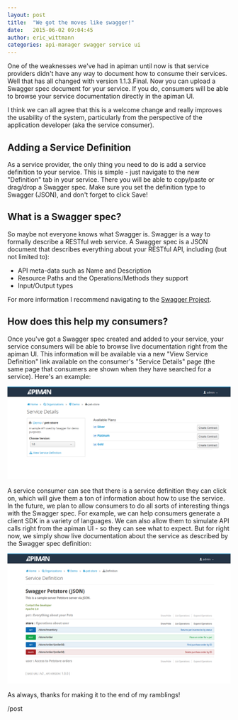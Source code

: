 ```yaml
---
layout: post
title:  "We got the moves like swagger!"
date:   2015-06-02 09:04:45
author: eric_wittmann
categories: api-manager swagger service ui
---
```

One of the weaknesses we've had in apiman until now is that service providers didn't have
any way to document how to consume their services.  Well that has all changed with version
1.1.3.Final.  Now you can upload a Swagger spec document for your service.  If you do,
consumers will be able to browse your service documentation directly in the apiman UI.

I think we can all agree that this is a welcome change and really improves the usability
of the system, particularly from the perspective of the application developer (aka the
service consumer).

<!--more-->

## Adding a Service Definition
As a service provider, the only thing you need to do is add a service definition to your
service.  This is simple - just navigate to the new "Definition" tab in your service.
There you will be able to copy/paste or drag/drop a Swagger spec.  Make sure you set the
definition type to Swagger (JSON), and don't forget to click Save!

## What is a Swagger spec?
So maybe not everyone knows what Swagger is.  Swagger is a way to formally describe a
RESTful web service.  A Swagger spec is a JSON document that describes everything
about your RESTful API, including (but not limited to):

* API meta-data such as Name and Description
* Resource Paths and the Operations/Methods they support
* Input/Output types

For more information I recommend navigating to the [Swagger Project](http://swagger.io/).

## How does this help my consumers?
Once you've got a Swagger spec created and added to your service, your service
consumers will be able to browse live documentation right from the apiman UI.  This
information will be available via a new "View Service Definition" link available on
the consumer's "Service Details" page (the same page that consumers are shown when
they have searched for a service).  Here's an example:

![Service Details](/blog/images/2015-06-02/service-details.png)

A service consumer can see that there is a service definition they can click on, which
will give them a ton of information about how to use the service.  In the future, we
plan to allow consumers to do all sorts of interesting things with the Swagger spec.
For example, we can help consumers generate a client SDK in a variety of languages.
We can also allow them to simulate API calls right from the apiman UI - so they can
see what to expect.  But for right now, we simply show live documentation about the
service as described by the Swagger spec definition:


![Service Definition](/blog/images/2015-06-02/service-definition.png)


As always, thanks for making it to the end of my ramblings!

/post
